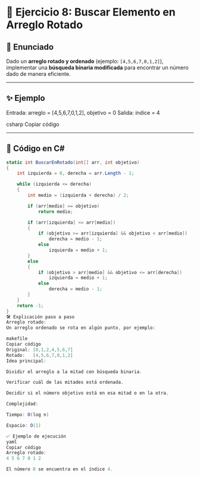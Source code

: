 # 📌 Ejercicio 8: Buscar Elemento en Arreglo Rotado

## 📖 Enunciado
Dado un **arreglo rotado y ordenado** (ejemplo: `[4,5,6,7,0,1,2]`), implementar una **búsqueda binaria modificada** para encontrar un número dado de manera eficiente.

---

## ✨ Ejemplo
Entrada: arreglo = [4,5,6,7,0,1,2], objetivo = 0
Salida: índice = 4

csharp
Copiar código

---

## 📌 Código en C#
```csharp
static int BuscarEnRotado(int[] arr, int objetivo)
{
    int izquierda = 0, derecha = arr.Length - 1;

    while (izquierda <= derecha)
    {
        int medio = (izquierda + derecha) / 2;

        if (arr[medio] == objetivo)
            return medio;

        if (arr[izquierda] <= arr[medio])
        {
            if (objetivo >= arr[izquierda] && objetivo < arr[medio])
                derecha = medio - 1;
            else
                izquierda = medio + 1;
        }
        else
        {
            if (objetivo > arr[medio] && objetivo <= arr[derecha])
                izquierda = medio + 1;
            else
                derecha = medio - 1;
        }
    }
    return -1;
}
🛠️ Explicación paso a paso
Arreglo rotado:
Un arreglo ordenado se rota en algún punto, por ejemplo:

makefile
Copiar código
Original: [0,1,2,4,5,6,7]
Rotado:   [4,5,6,7,0,1,2]
Idea principal:

Dividir el arreglo a la mitad con búsqueda binaria.

Verificar cuál de las mitades está ordenada.

Decidir si el número objetivo está en esa mitad o en la otra.

Complejidad:

Tiempo: O(log n)

Espacio: O(1)

✅ Ejemplo de ejecución
yaml
Copiar código
Arreglo rotado:
4 5 6 7 0 1 2 

El número 0 se encuentra en el índice 4.
